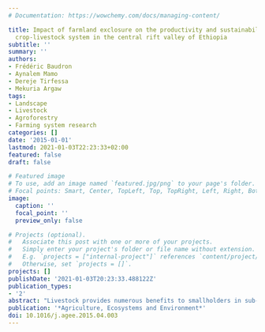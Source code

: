 ```yaml
---
# Documentation: https://wowchemy.com/docs/managing-content/

title: Impact of farmland exclosure on the productivity and sustainability of a mixed
  crop-livestock system in the central rift valley of Ethiopia
subtitle: ''
summary: ''
authors:
- Frédéric Baudron
- Aynalem Mamo
- Dereje Tirfessa
- Mekuria Argaw
tags:
- Landscape
- Livestock
- Agroforestry
- Farming system research
categories: []
date: '2015-01-01'
lastmod: 2021-01-03T22:23:33+02:00
featured: false
draft: false

# Featured image
# To use, add an image named `featured.jpg/png` to your page's folder.
# Focal points: Smart, Center, TopLeft, Top, TopRight, Left, Right, BottomLeft, Bottom, BottomRight.
image:
  caption: ''
  focal_point: ''
  preview_only: false

# Projects (optional).
#   Associate this post with one or more of your projects.
#   Simply enter your project's folder or file name without extension.
#   E.g. `projects = ["internal-project"]` references `content/project/deep-learning/index.md`.
#   Otherwise, set `projects = []`.
projects: []
publishDate: '2021-01-03T20:23:33.488122Z'
publication_types:
- '2'
abstract: "Livestock provides numerous benefits to smallholders in sub-Saharan Africa, but also represents a potential agent of environmental degradation. Exclosures have been implemented in grazing areas for the past decades in Ethiopia and have been effective in regenerating natural vegetation, controlling soil erosion and increasing soil fertility. More recently, the principles of exclosure have been applied to farmland in pilot areas of Ethiopia. This paper analyzes the impact of eight years of farmland exclosure in the Central Rift Valley of Ethiopia. The performance of 'exclosed farms' (EF) - in which livestock was excluded from the farmland throughout the year - was compared to the performance of neighboring 'open grazing farms' (OF) - in which fields were open for aftermath grazing in winter. EF and OF had significantly different feed and fuel use strategies. Compared to OF, EF relied less on cereal residues, farmland grass, and livestock dung, and more on biomass produced in the communal grazing area (trees and grass) and tree biomass produced on-farm. Because of these different patterns of feed and fuel use, more biomass - in the form of crop residue, manure and compost - was available as soil amendment in EF. This translated into significantly more fertile soils and significantly higher tef yields in EF as compared to OF (1980 +/- 644 kg ha-1 in EF vs. 1173 +/- 434 kg ha-1 in OF). These results demonstrate that farmland exclosure is a practical pathway toward sustainable intensification. However, attention should be drawn to three points (1) the approach impacted positively on crop productivity, but had a negligible impact on livestock productivity, (2) EF livestock still depended partially on grazing (outside of the exclosure) for their acquisition of feed, pointing at the fact that zero-grazing sensu stricto may not be realistic in semi-arid areas of Ethiopia, and (3) land rehabilitation through controlled grazing may only be feasible in particular geographic locations (e.g., physical barriers preventing outside livestock to access the area, and presence of alternative grazing areas in the vicinity)."
publication: '*Agriculture, Ecosystems and Environment*'
doi: 10.1016/j.agee.2015.04.003
---
```

